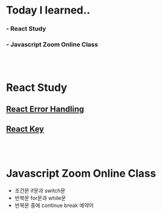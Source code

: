 # Today I learned.. 
  ### - React Study
  ### - Javascript Zoom Online Class
<br>
<br>

# React Study


## [React Error Handling](https://evan6-6.tistory.com/36)<br>

## [React Key](https://evan6-6.tistory.com/38)<br>

<br> 
<br> 
 

#  Javascript Zoom Online Class

- 조건문 if문과 switch문 
- 반복문 for문과 while문 
- 반복문 중에 continue break 예약어
  




